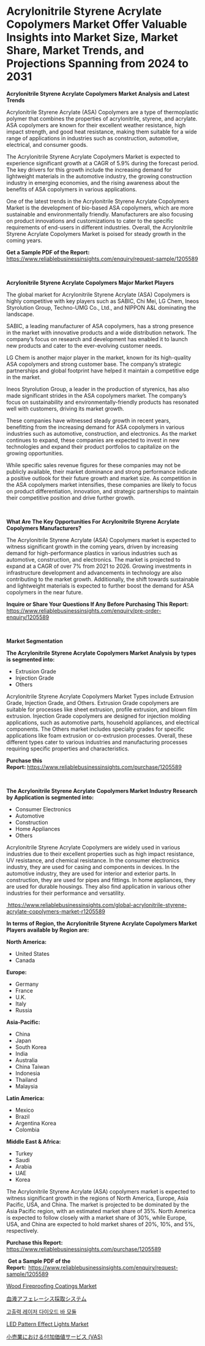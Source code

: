 <p><h1>Acrylonitrile Styrene Acrylate Copolymers Market Offer Valuable Insights into Market Size, Market Share, Market Trends, and Projections Spanning from 2024 to 2031</h1></p><p><strong>Acrylonitrile Styrene Acrylate Copolymers Market Analysis and Latest Trends</strong></p>
<p><p>Acrylonitrile Styrene Acrylate (ASA) Copolymers are a type of thermoplastic polymer that combines the properties of acrylonitrile, styrene, and acrylate. ASA copolymers are known for their excellent weather resistance, high impact strength, and good heat resistance, making them suitable for a wide range of applications in industries such as construction, automotive, electrical, and consumer goods.</p><p>The Acrylonitrile Styrene Acrylate Copolymers Market is expected to experience significant growth at a CAGR of 5.9% during the forecast period. The key drivers for this growth include the increasing demand for lightweight materials in the automotive industry, the growing construction industry in emerging economies, and the rising awareness about the benefits of ASA copolymers in various applications.</p><p>One of the latest trends in the Acrylonitrile Styrene Acrylate Copolymers Market is the development of bio-based ASA copolymers, which are more sustainable and environmentally friendly. Manufacturers are also focusing on product innovations and customizations to cater to the specific requirements of end-users in different industries. Overall, the Acrylonitrile Styrene Acrylate Copolymers Market is poised for steady growth in the coming years.</p></p>
<p><strong>Get a Sample PDF of the Report:&nbsp;</strong> <a href="https://www.reliablebusinessinsights.com/enquiry/request-sample/1205589">https://www.reliablebusinessinsights.com/enquiry/request-sample/1205589</a></p>
<p>&nbsp;</p>
<p><strong>Acrylonitrile Styrene Acrylate Copolymers Major Market Players</strong></p>
<p><p>The global market for Acrylonitrile Styrene Acrylate (ASA) Copolymers is highly competitive with key players such as SABIC, Chi Mei, LG Chem, Ineos Styrolution Group, Techno-UMG Co., Ltd., and NIPPON A&L dominating the landscape.</p><p>SABIC, a leading manufacturer of ASA copolymers, has a strong presence in the market with innovative products and a wide distribution network. The company’s focus on research and development has enabled it to launch new products and cater to the ever-evolving customer needs.</p><p>LG Chem is another major player in the market, known for its high-quality ASA copolymers and strong customer base. The company’s strategic partnerships and global footprint have helped it maintain a competitive edge in the market.</p><p>Ineos Styrolution Group, a leader in the production of styrenics, has also made significant strides in the ASA copolymers market. The company’s focus on sustainability and environmentally-friendly products has resonated well with customers, driving its market growth.</p><p>These companies have witnessed steady growth in recent years, benefitting from the increasing demand for ASA copolymers in various industries such as automotive, construction, and electronics. As the market continues to expand, these companies are expected to invest in new technologies and expand their product portfolios to capitalize on the growing opportunities.</p><p>While specific sales revenue figures for these companies may not be publicly available, their market dominance and strong performance indicate a positive outlook for their future growth and market size. As competition in the ASA copolymers market intensifies, these companies are likely to focus on product differentiation, innovation, and strategic partnerships to maintain their competitive position and drive further growth.</p></p>
<p>&nbsp;</p>
<p><strong>What Are The Key Opportunities For Acrylonitrile Styrene Acrylate Copolymers Manufacturers?</strong></p>
<p><p>The Acrylonitrile Styrene Acrylate (ASA) Copolymers market is expected to witness significant growth in the coming years, driven by increasing demand for high-performance plastics in various industries such as automotive, construction, and electronics. The market is projected to expand at a CAGR of over 7% from 2021 to 2026. Growing investments in infrastructure development and advancements in technology are also contributing to the market growth. Additionally, the shift towards sustainable and lightweight materials is expected to further boost the demand for ASA copolymers in the near future.</p></p>
<p><strong>Inquire or Share Your Questions If Any Before Purchasing This Report:</strong> <a href="https://www.reliablebusinessinsights.com/enquiry/pre-order-enquiry/1205589">https://www.reliablebusinessinsights.com/enquiry/pre-order-enquiry/1205589</a></p>
<p>&nbsp;</p>
<p><strong>Market Segmentation</strong></p>
<p><strong>The Acrylonitrile Styrene Acrylate Copolymers Market Analysis by types is segmented into:</strong></p>
<p><ul><li>Extrusion Grade</li><li>Injection Grade</li><li>Others</li></ul></p>
<p><p>Acrylonitrile Styrene Acrylate Copolymers Market Types include Extrusion Grade, Injection Grade, and Others. Extrusion Grade copolymers are suitable for processes like sheet extrusion, profile extrusion, and blown film extrusion. Injection Grade copolymers are designed for injection molding applications, such as automotive parts, household appliances, and electrical components. The Others market includes specialty grades for specific applications like foam extrusion or co-extrusion processes. Overall, these different types cater to various industries and manufacturing processes requiring specific properties and characteristics.</p></p>
<p><strong>Purchase this Report:&nbsp;</strong><a href="https://www.reliablebusinessinsights.com/purchase/1205589">https://www.reliablebusinessinsights.com/purchase/1205589</a></p>
<p>&nbsp;</p>
<p><strong>The Acrylonitrile Styrene Acrylate Copolymers Market Industry Research by Application is segmented into:</strong></p>
<p><ul><li>Consumer Electronics</li><li>Automotive</li><li>Construction</li><li>Home Appliances</li><li>Others</li></ul></p>
<p><p>Acrylonitrile Styrene Acrylate Copolymers are widely used in various industries due to their excellent properties such as high impact resistance, UV resistance, and chemical resistance. In the consumer electronics industry, they are used for casing and components in devices. In the automotive industry, they are used for interior and exterior parts. In construction, they are used for pipes and fittings. In home appliances, they are used for durable housings. They also find application in various other industries for their performance and versatility.</p></p>
<p><a href="https://www.reliablebusinessinsights.com/global-acrylonitrile-styrene-acrylate-copolymers-market-r1205589">&nbsp;https://www.reliablebusinessinsights.com/global-acrylonitrile-styrene-acrylate-copolymers-market-r1205589</a></p>
<p><strong>In terms of Region, the Acrylonitrile Styrene Acrylate Copolymers Market Players available by Region are:</strong></p>
<p>
    <p> <strong> North America: </strong>
        <ul>
            <li>United States</li>
            <li>Canada</li>
        </ul>
        </p> 
    <p> <strong> Europe: </strong>
        <ul>
            <li>Germany</li>
            <li>France</li>
            <li>U.K.</li>
            <li>Italy</li>
            <li>Russia</li>
        </ul>
        </p> 
    <p> <strong> Asia-Pacific: </strong>
        <ul>
            <li>China</li>
            <li>Japan</li>
            <li>South Korea</li>
            <li>India</li>
            <li>Australia</li>
            <li>China Taiwan</li>
            <li>Indonesia</li>
            <li>Thailand</li>
            <li>Malaysia</li>
        </ul>
        </p> 
    <p> <strong> Latin America: </strong>
        <ul>
            <li>Mexico</li>
            <li>Brazil</li>
            <li>Argentina Korea</li>
            <li>Colombia</li>
        </ul>
        </p> 
    <p> <strong> Middle East & Africa: </strong>
        <ul>
            <li>Turkey</li>
            <li>Saudi</li>
            <li>Arabia</li>
            <li>UAE</li>
            <li>Korea</li>
        </ul>
    </p>
    </p>
<p><p>The Acrylonitrile Styrene Acrylate (ASA) copolymers market is expected to witness significant growth in the regions of North America, Europe, Asia Pacific, USA, and China. The market is projected to be dominated by the Asia Pacific region, with an estimated market share of 35%. North America is expected to follow closely with a market share of 30%, while Europe, USA, and China are expected to hold market shares of 20%, 10%, and 5%, respectively.</p></p>
<p><strong>Purchase this Report: </strong><a href="https://www.reliablebusinessinsights.com/purchase/1205589">https://www.reliablebusinessinsights.com/purchase/1205589</a></p>
<p>&nbsp;<strong>Get a Sample PDF of the Report:&nbsp;&nbsp;</strong><a href="https://www.reliablebusinessinsights.com/enquiry/request-sample/1205589">https://www.reliablebusinessinsights.com/enquiry/request-sample/1205589</a></p>
<p><strong></strong></p>
<p><p><a href="https://github.com/wwwkeltoum/Market-Research-Report-List-3/blob/main/wood-fireproofing-coatings-market.md">Wood Fireproofing Coatings Market</a></p><p><a href="https://github.com/CieloStamm/Market-Research-Report-List-1/blob/main/6097267111605.md">血液アフェレーシス採取システム</a></p><p><a href="https://github.com/iansanftyord09878/Market-Research-Report-List-2/blob/main/3039320106687.md">고출력 레이저 다이오드 바 모듈</a></p><p><a href="https://issuu.com/reportprime-2/docs/led-pattern-effect-lights-market-size-2030.pptx">LED Pattern Effect Lights Market</a></p><p><a href="https://github.com/nemesis2824/Market-Research-Report-List-2/blob/main/9638673111604.md">小売業における付加価値サービス (VAS)</a></p></p>